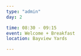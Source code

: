 ```yaml
---
type: "admin"
day: 2

time: 08:30 - 09:15
event: Welcome + Breakfast
location: Bayview Yards

---
```

